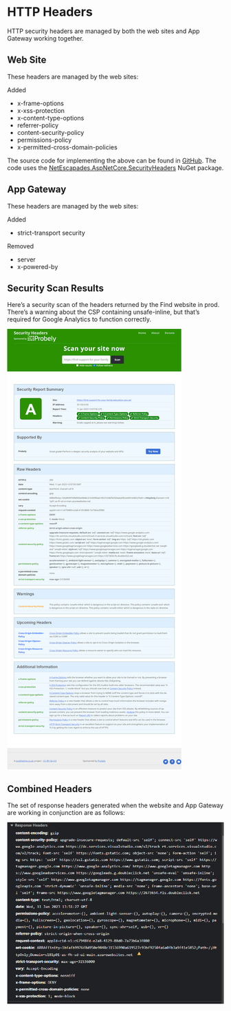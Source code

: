 # HTTP Headers

HTTP security headers are managed by both the web sites and App Gateway working together.

## Web Site

These headers are managed by the web sites:

Added

* x-frame-options
* x-xss-protection
* x-content-type-options
* referrer-policy
* content-security-policy
* permissions-policy
* x-permitted-cross-domain-policies

The source code for implementing the above can be found in [GitHub](https://github.com/DFE-Digital/fh-service-directory-ui/blob/main/src/FamilyHubs.ServiceDirectory.Web/Security/SecurityHeaders.cs). The code uses the [NetEscapades.AspNetCore.SecurityHeaders](https://github.com/andrewlock/NetEscapades.AspNetCore.SecurityHeaders) NuGet package.

## App Gateway

These headers are managed by the web sites:

Added

* strict-transport security

Removed

* server
* x-powered-by

## Security Scan Results

Here’s a security scan of the headers returned by the Find website in prod. There’s a warning about the CSP containing unsafe-inline, but that’s required for Google Analytics to function correctly.

![](../img/HTTP%20Headers%20Family%20Hubs.png)

## Combined Headers

The set of response headers generated when the website and App Gateway are working in conjunction are as follows:

![](../img/HTTP%20Headers%20Family%20Hubs%20Combined.png)
